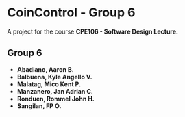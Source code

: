 # CoinControl - Group 6
A project for the course <b/>CPE106 - Software Design Lecture<b/>. <br/>
## Group 6
<ul>
  <li>Abadiano, Aaron B.</li>
  <li>Balbuena, Kyle Angello V.</li>
  <li>Malatag, Mico Kent P.</li>
  <li>Manzanero, Jan Adrian C.</li>
  <li>Ronduen, Rommel John H.</li>
  <li>Sangilan, FP O.</li>
</ul>
